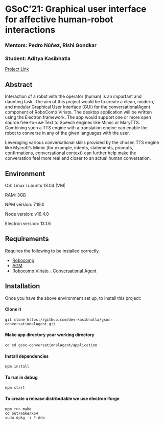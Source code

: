 # GSoC’21: Graphical user interface for affective human-robot interactions

### Mentors:  Pedro Núñez, Rishi Gondkar
### Student: Aditya Kasibhatla

[Project Link](https://summerofcode.withgoogle.com/projects/#4930970043547648)

## Abstract
Interaction of a robot with the operator (human) is an important and daunting task. The aim of this project would be to create a clean, modern, and modular Graphical User Interface (GUI) for the conversationalAgent component of RoboComp Viriato. The desktop application will be written using the Electron framework. The app would support one or more open source free-to-use Text to Speech engines like Mimic or MaryTTS. Combining such a TTS engine with a translation engine can enable the robot to converse in any of the given languages with the user.

Leveraging various conversational skills provided by the chosen TTS engine like Mycroft’s Mimic (for example, intents, statements, prompts, confirmations, conversational context) can further help make the conversation feel more real and closer to an actual human conversation. 

## Environment

OS: Linux Lubuntu 18.04 (VM)

RAM: 3GB

NPM version: 7.19.0

Node version: v16.4.0

Electron version: 13.1.6

## Requirements

Requires the following to be installed correctly.
 - [Robocomp](https://github.com/robocomp/robocomp)
 - [AGM](https://github.com/ljmanso/AGM)
 - [Robocomp Viriato - Conversational Agent](https://github.com/robocomp/robocomp-viriato)

## Installation

Once you have the above environment set up, to install this project:

#### Clone it
`git clone https://github.com/dev-kasibhatla/gsoc-conversationalAgent.git`

#### Make app directory your working directory
`cd cd gsoc-conversationalAgent/application`

#### Install dependencies
`npm install`

#### To run in debug
`npm start`

#### To create a release distributable we use electron-forge
```
npm run make
cd out/make/x64
sudo dpkg -i *.deb
```
